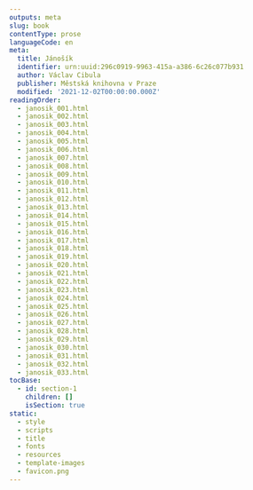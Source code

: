 ```yaml
---
outputs: meta
slug: book
contentType: prose
languageCode: en
meta:
  title: Jánošík
  identifier: urn:uuid:296c0919-9963-415a-a386-6c26c077b931
  author: Václav Cibula
  publisher: Městská knihovna v Praze
  modified: '2021-12-02T00:00:00.000Z'
readingOrder:
  - janosik_001.html
  - janosik_002.html
  - janosik_003.html
  - janosik_004.html
  - janosik_005.html
  - janosik_006.html
  - janosik_007.html
  - janosik_008.html
  - janosik_009.html
  - janosik_010.html
  - janosik_011.html
  - janosik_012.html
  - janosik_013.html
  - janosik_014.html
  - janosik_015.html
  - janosik_016.html
  - janosik_017.html
  - janosik_018.html
  - janosik_019.html
  - janosik_020.html
  - janosik_021.html
  - janosik_022.html
  - janosik_023.html
  - janosik_024.html
  - janosik_025.html
  - janosik_026.html
  - janosik_027.html
  - janosik_028.html
  - janosik_029.html
  - janosik_030.html
  - janosik_031.html
  - janosik_032.html
  - janosik_033.html
tocBase:
  - id: section-1
    children: []
    isSection: true
static:
  - style
  - scripts
  - title
  - fonts
  - resources
  - template-images
  - favicon.png
---
```

